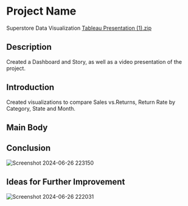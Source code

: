 # Project Name
Superstore Data Visualization
[Tableau Presentation (1).zip](https://github.com/user-attachments/files/16007019/Tableau.Presentation.1.zip)

## Description
Created a Dashboard and Story, as well as a video presentation of the project.

## Introduction
Created visualizations to compare Sales vs.Returns, Return Rate by Category, State and Month. 

## Main Body

## Conclusion
![Screenshot 2024-06-26 223150](https://github.com/amely314/Data-Projects/assets/166257466/83fc0ae5-501a-4f52-8a45-bebe5125f739)


## Ideas for Further Improvement
![Screenshot 2024-06-26 222031](https://github.com/amely314/Data-Projects/assets/166257466/0213d075-e07c-4f7a-9aaa-b23670ea73ad)
